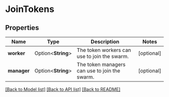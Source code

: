 # JoinTokens

## Properties

Name | Type | Description | Notes
------------ | ------------- | ------------- | -------------
**worker** | Option<**String**> | The token workers can use to join the swarm.  | [optional]
**manager** | Option<**String**> | The token managers can use to join the swarm.  | [optional]

[[Back to Model list]](../README.md#documentation-for-models) [[Back to API list]](../README.md#documentation-for-api-endpoints) [[Back to README]](../README.md)


